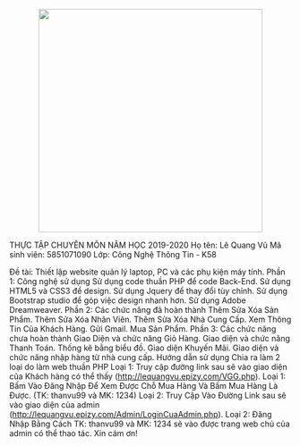 <p align="center"><a href="https://laravel.com" target="_blank"><img src="https://raw.githubusercontent.com/laravel/art/master/logo-lockup/5%20SVG/2%20CMYK/1%20Full%20Color/laravel-logolockup-cmyk-red.svg" width="400"></a></p>

THỰC TẬP CHUYÊN MÔN NĂM HỌC 2019-2020
Họ tên: Lê Quang Vũ Mã sinh viên: 5851071090 Lớp: Công Nghệ Thông Tin - K58

Đề tài: Thiết lập website quản lý laptop, PC và các phụ kiện máy tính.
Phần 1: Công nghệ sử dụng
Sử dụng code thuần PHP để code Back-End.
Sử dụng HTML5 và CSS3 để design.
Sử dụng Jquery để thay đổi tùy chỉnh.
Sử dụng Bootstrap studio để góp việc design nhanh hơn.
Sử dụng Adobe Dreamweaver.
Phần 2: Các chức năng đã hoàn thành
Thêm Sửa Xóa Sản Phẩm.
Thêm Sửa Xóa Nhân Viên.
Thêm Sửa Xóa Nhà Cung Cấp.
Xem Thông Tin Của Khách Hàng.
Gửi Gmail.
Mua Sản Phẩm.
Phần 3: Các chức năng chưa hoàn thành
Giao Diện và chức năng Giỏ Hàng.
Giao diện và chức năng Thanh Toán.
Thống kê bằng biểu đồ.
Giao diện Khuyến Mãi.
Giao diện và chức năng nhập hàng từ nhà cung cấp.
Hướng dẫn sử dụng
Chia ra làm 2 loại do làm web thuần PHP
Loại 1: Truy cập đường link sau sẽ vào giao diện của Khách hàng có thể thấy (http://lequangvu.epizy.com/VGG.php).
Loại 1: Bấm Vào Đăng Nhập Để Xem Được Chỗ Mua Hàng Và Bấm Mua Hàng Là Được. (TK: thanvu99 và MK: 1234)
Loại 2: Truy Cập Vào Đường Link sau sẽ vào giao diện của admin (http://lequangvu.epizy.com/Admin/LoginCuaAdmin.php).
Loại 2: Đăng Nhập Bằng Cách TK: thanvu99 và MK: 1234 sẽ vào được trang web chủ của admin có thể thao tác.
Xin cám ơn!
